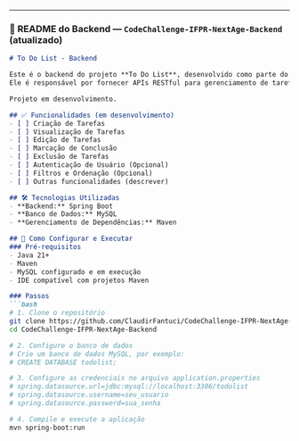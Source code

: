 
---

### 📌 README do **Backend** — `CodeChallenge-IFPR-NextAge-Backend` (atualizado)

```markdown
# To Do List - Backend

Este é o backend do projeto **To Do List**, desenvolvido como parte do desafio do processo seletivo de estágio.  
Ele é responsável por fornecer APIs RESTful para gerenciamento de tarefas, integrando-se com um banco de dados MySQL.

Projeto em desenvolvimento.

## ✅ Funcionalidades (em desenvolvimento)
- [ ] Criação de Tarefas
- [ ] Visualização de Tarefas
- [ ] Edição de Tarefas
- [ ] Marcação de Conclusão
- [ ] Exclusão de Tarefas
- [ ] Autenticação de Usuário (Opcional)
- [ ] Filtros e Ordenação (Opcional)
- [ ] Outras funcionalidades (descrever)

## 🛠 Tecnologias Utilizadas
- **Backend:** Spring Boot
- **Banco de Dados:** MySQL
- **Gerenciamento de Dependências:** Maven

## 🚀 Como Configurar e Executar
### Pré-requisitos
- Java 21+
- Maven
- MySQL configurado e em execução
- IDE compatível com projetos Maven

### Passos
```bash
# 1. Clone o repositório
git clone https://github.com/ClaudirFantuci/CodeChallenge-IFPR-NextAge-Backend.git
cd CodeChallenge-IFPR-NextAge-Backend

# 2. Configure o banco de dados
# Crie um banco de dados MySQL, por exemplo:
# CREATE DATABASE todolist;

# 3. Configure as credenciais no arquivo application.properties
# spring.datasource.url=jdbc:mysql://localhost:3306/todolist
# spring.datasource.username=seu_usuario
# spring.datasource.password=sua_senha

# 4. Compile e execute a aplicação
mvn spring-boot:run
